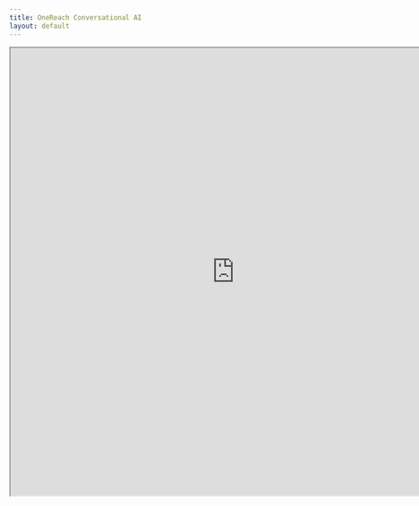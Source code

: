 ```yaml
---
title: OneReach Conversational AI
layout: default
---
```


<iframe id="onereach_frame" 
        title="OneReach Client" 
        width="800"
        height="800"
        src="https://chat.icf.onereach.ai/hCSZQQRqQaq4I5l1t_BQAA/nih-icf-poc">
        </iframe>
